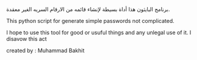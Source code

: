 برنامج البايثون هذا أداة بسيطة لإنشاء قائمه من الارقام السريه الغير معقدة.

This python script for generate simple passwords not complicated.

I hope to use this tool for good or usuful things and any unlegal use of it. I disavow this act

created by : Muhammad Bakhit

